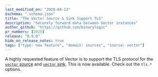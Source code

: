```yaml
---
last_modified_on: "2020-04-13"
$schema: ".schema.json"
title: "The Vector Source & Sink Support TLS"
description: "Securely forward data between Vector instances"
author_github: "https://github.com/binarylogic"
pr_numbers: [2025]
release: "0.9.0"
hide_on_release_notes: true
tags: ["type: new feature", "domain: sources", "source: vector"]
---
```


A highly requested feature of Vector is to support the TLS protocol for the
[`vector` source][docs.sources.vector] and [`vector` sink][docs.sinks.vector].
This is now available. Check out the `tls.*` options.

[docs.sinks.vector]: /docs/reference/sinks/vector/
[docs.sources.vector]: /docs/reference/sources/vector/
